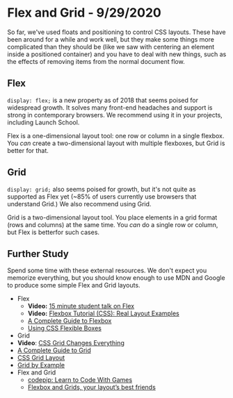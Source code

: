 
# Flex and Grid - 9/29/2020

So far, we've used floats and positioning to control CSS layouts. These have been around for a while and work well, but they make some things more complicated than they should be (like we saw with centering an element inside a positioned container) and you have to deal with new things, such as the effects of removing items from the normal document flow.

## Flex

`display: flex;` is a new property as of 2018 that seems poised for widespread growth. It solves many front-end headaches and support is strong in contemporary browsers. We recommend using it in your projects, including Launch School.

Flex is a one-dimensional layout tool: one row or column in a single flexbox. You *can* create a two-dimensional layout with multiple flexboxes, but Grid is better for that.

## Grid

`display: grid;` also seems poised for growth, but it's not quite as supported as Flex yet (~85% of users currently use browsers that understand Grid.) We also recommend using Grid.

Grid is a two-dimensional layout tool. You place elements in a grid format (rows and columns) at the same time. You *can* do a single row or column, but Flex is betterfor such cases.

## Further Study

Spend some time with these external resources. We don't expect you memorize everything, but you should know enough to use MDN and Google to produce some simple Flex and Grid layouts.

* Flex
  * **Video:** [15 minute student talk on Flex](https://launchschool.com/posts/b401d522)
  * **Video:** [Flexbox Tutorial (CSS): Real Layout Examples](https://www.youtube.com/watch?v=k32voqQhODc)
  * [A Complete Guide to Flexbox](https://css-tricks.com/snippets/css/a-guide-to-flexbox/)
  * [Using CSS Flexible Boxes](https://developer.mozilla.org/en-US/docs/Web/CSS/CSS_Flexible_Box_Layout/Using_CSS_flexible_boxes)
*  Grid
  * **Video**: [CSS Grid Changes Everything](https://www.youtube.com/watch?v=7kVeCqQCxlk)
  * [A Complete Guide to Grid](https://css-tricks.com/snippets/css/complete-guide-grid/)
  * [CSS Grid Layout](https://developer.mozilla.org/en-US/docs/Web/CSS/CSS_Grid_Layout)
  * [Grid by Example](https://gridbyexample.com/)
* Flex and Grid
  * [codepip: Learn to Code With Games](https://codepip.com/)
  * [Flexbox and Grids, your layout’s best friends](https://aerolab.co/blog/flexbox-grids)
